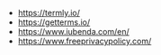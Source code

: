 
- https://termly.io/
- https://getterms.io/
- https://www.iubenda.com/en/
- https://www.freeprivacypolicy.com/
